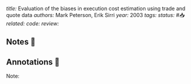 *title:* Evaluation of the biases in execution cost estimation using trade and quote data
*authors:* Mark Peterson, Erik Sirri
*year:* 2003
*tags:* 
*status:* #📥
*related:*
*code:*
*review:*

## Notes 📍

## Annotations 📖
Note: 